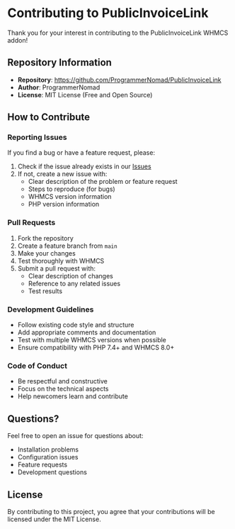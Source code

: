 # Contributing to PublicInvoiceLink

Thank you for your interest in contributing to the PublicInvoiceLink WHMCS addon!

## Repository Information

- **Repository**: https://github.com/ProgrammerNomad/PublicInvoiceLink
- **Author**: ProgrammerNomad
- **License**: MIT License (Free and Open Source)

## How to Contribute

### Reporting Issues

If you find a bug or have a feature request, please:

1. Check if the issue already exists in our [Issues](https://github.com/ProgrammerNomad/PublicInvoiceLink/issues)
2. If not, create a new issue with:
   - Clear description of the problem or feature request
   - Steps to reproduce (for bugs)
   - WHMCS version information
   - PHP version information

### Pull Requests

1. Fork the repository
2. Create a feature branch from `main`
3. Make your changes
4. Test thoroughly with WHMCS
5. Submit a pull request with:
   - Clear description of changes
   - Reference to any related issues
   - Test results

### Development Guidelines

- Follow existing code style and structure
- Add appropriate comments and documentation
- Test with multiple WHMCS versions when possible
- Ensure compatibility with PHP 7.4+ and WHMCS 8.0+

### Code of Conduct

- Be respectful and constructive
- Focus on the technical aspects
- Help newcomers learn and contribute

## Questions?

Feel free to open an issue for questions about:
- Installation problems
- Configuration issues
- Feature requests
- Development questions

## License

By contributing to this project, you agree that your contributions will be licensed under the MIT License.

